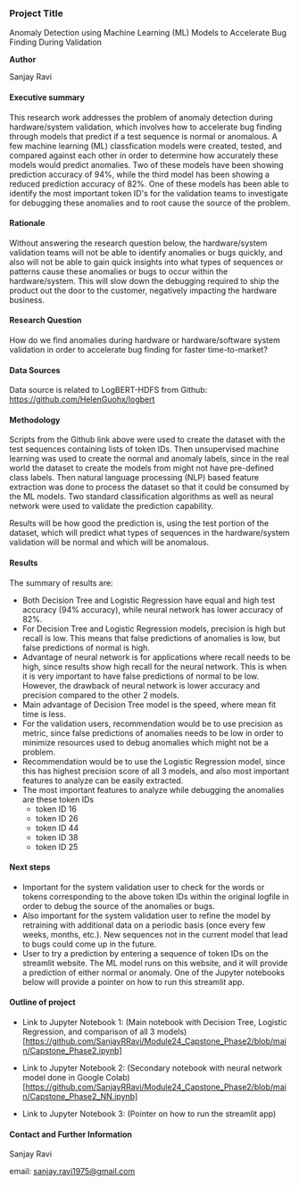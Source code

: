 ### Project Title
Anomaly Detection using Machine Learning (ML) Models to Accelerate Bug Finding During Validation

**Author**

Sanjay Ravi

#### Executive summary
This research work addresses the problem of anomaly detection during hardware/system validation, which involves how to accelerate bug finding through models that predict if a test sequence is normal or anomalous.  A few machine learning (ML) classfication models were created, tested, and compared against each other in order to determine how accurately these models would predict anomalies.  Two of these models have been showing prediction accuracy of 94%, while the third model has been showing a reduced prediction accuracy of 82%.  One of these models has been able to identify the most important token ID's for the validation teams to investigate for debugging these anomalies and to root cause the source of the problem.

#### Rationale
Without answering the research question below, the hardware/system validation teams will not be able to identify anomalies or bugs quickly, and also will not be able to gain quick insights into what types of sequences or patterns cause these anomalies or bugs to occur within the hardware/system.  This will slow down the debugging required to ship the product out the door to the customer, negatively impacting the hardware business.

#### Research Question
How do we find anomalies during hardware or hardware/software system validation in order to accelerate bug finding for faster time-to-market?

#### Data Sources
Data source is related to LogBERT-HDFS from Github:
https://github.com/HelenGuohx/logbert

#### Methodology
Scripts from the Github link above were used to create the dataset with the test sequences containing lists of token IDs.  Then unsupervised machine learning was used to create the normal and anomaly labels, since in the real world the dataset to create the models from might not have pre-defined class labels.  Then natural language processing (NLP) based feature extraction was done to process the dataset so that it could be consumed by the ML models.  Two standard classification algorithms as well as neural network were used to validate the prediction capability.

Results will be how good the prediction is, using the test portion of the dataset, which will predict what types of sequences in the hardware/system validation will be normal and which will be anomalous.

#### Results
The summary of results are:
* Both Decision Tree and Logistic Regression have equal and high test accuracy (94% accuracy), while neural network has lower accuracy of 82%.
* For Decision Tree and Logistic Regression models, precision is high but recall is low. This means that false predictions of anomalies is low, but false predictions of normal is high.
* Advantage of neural network is for applications where recall needs to be high, since results show high recall for the neural network. This is when it is very important to have false predictions of normal to be low. However, the drawback of neural network is lower accuracy and precision compared to the other 2 models.
* Main advantage of Decision Tree model is the speed, where mean fit time is less.
* For the validation users, recommendation would be to use precision as metric, since false predictions of anomalies needs to be low in order to minimize resources used to debug anomalies which might not be a problem.
* Recommendation would be to use the Logistic Regression model, since this has highest precision score of all 3 models, and also most important features to analyze can be easily extracted.
* The most important features to analyze while debugging the anomalies are these token IDs
	* token ID 16
	* token ID 26
	* token ID 44
	* token ID 38
	* token ID 25

#### Next steps
* Important for the system validation user to check for the words or tokens corresponding to the above token IDs within the original logfile in order to debug the source of the anomalies or bugs.
* Also important for the system validation user to refine the model by retraining with additional data on a periodic basis (once every few weeks, months, etc.). New sequences not in the current model that lead to bugs could come up in the future.
* User to try a prediction by entering a sequence of token IDs on the streamlit website.  The ML model runs on this website, and it will provide a prediction of either normal or anomaly.  One of the Jupyter notebooks below will provide a pointer on how to run this streamlit app.

#### Outline of project

- Link to Jupyter Notebook 1: (Main notebook with Decision Tree, Logistic Regression, and comparison of all 3 models)
[https://github.com/SanjayRRavi/Module24_Capstone_Phase2/blob/main/Capstone_Phase2.ipynb]

- Link to Jupyter Notebook 2: (Secondary notebook with neural network model done in Google Colab)
[https://github.com/SanjayRRavi/Module24_Capstone_Phase2/blob/main/Capstone_Phase2_NN.ipynb]
  

- Link to Jupyter Notebook 3: (Pointer on how to run the streamlit app)



#### Contact and Further Information

Sanjay Ravi

email: sanjay.ravi1975@gmail.com
